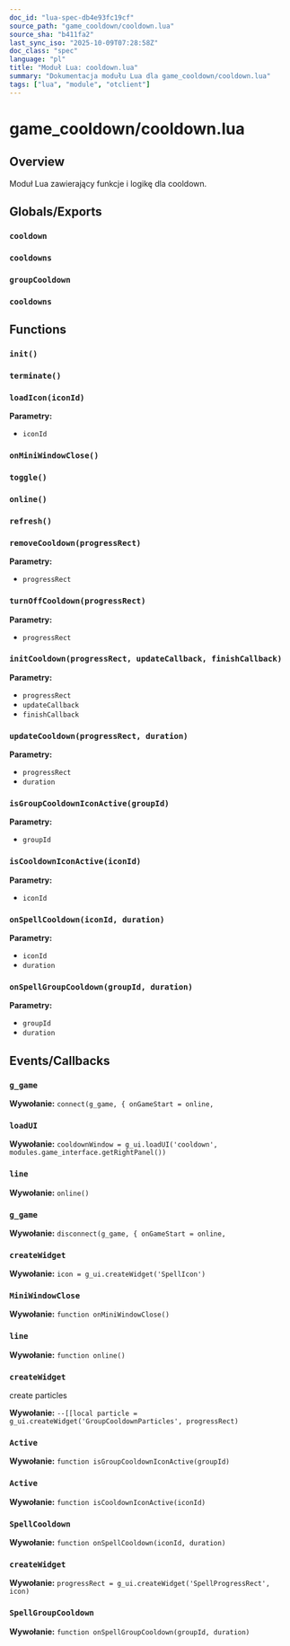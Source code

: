 ```yaml
---
doc_id: "lua-spec-db4e93fc19cf"
source_path: "game_cooldown/cooldown.lua"
source_sha: "b411fa2"
last_sync_iso: "2025-10-09T07:28:58Z"
doc_class: "spec"
language: "pl"
title: "Moduł Lua: cooldown.lua"
summary: "Dokumentacja modułu Lua dla game_cooldown/cooldown.lua"
tags: ["lua", "module", "otclient"]
---
```


# game_cooldown/cooldown.lua

## Overview

Moduł Lua zawierający funkcje i logikę dla cooldown.

## Globals/Exports

### `cooldown`

### `cooldowns`

### `groupCooldown`

### `cooldowns`

## Functions

### `init()`

### `terminate()`

### `loadIcon(iconId)`

**Parametry:**

- `iconId`

### `onMiniWindowClose()`

### `toggle()`

### `online()`

### `refresh()`

### `removeCooldown(progressRect)`

**Parametry:**

- `progressRect`

### `turnOffCooldown(progressRect)`

**Parametry:**

- `progressRect`

### `initCooldown(progressRect, updateCallback, finishCallback)`

**Parametry:**

- `progressRect`
- `updateCallback`
- `finishCallback`

### `updateCooldown(progressRect, duration)`

**Parametry:**

- `progressRect`
- `duration`

### `isGroupCooldownIconActive(groupId)`

**Parametry:**

- `groupId`

### `isCooldownIconActive(iconId)`

**Parametry:**

- `iconId`

### `onSpellCooldown(iconId, duration)`

**Parametry:**

- `iconId`
- `duration`

### `onSpellGroupCooldown(groupId, duration)`

**Parametry:**

- `groupId`
- `duration`

## Events/Callbacks

### `g_game`

**Wywołanie:** `connect(g_game, { onGameStart = online,`

### `loadUI`

**Wywołanie:** `cooldownWindow = g_ui.loadUI('cooldown', modules.game_interface.getRightPanel())`

### `line`

**Wywołanie:** `online()`

### `g_game`

**Wywołanie:** `disconnect(g_game, { onGameStart = online,`

### `createWidget`

**Wywołanie:** `icon = g_ui.createWidget('SpellIcon')`

### `MiniWindowClose`

**Wywołanie:** `function onMiniWindowClose()`

### `line`

**Wywołanie:** `function online()`

### `createWidget`

create particles

**Wywołanie:** `--[[local particle = g_ui.createWidget('GroupCooldownParticles', progressRect)`

### `Active`

**Wywołanie:** `function isGroupCooldownIconActive(groupId)`

### `Active`

**Wywołanie:** `function isCooldownIconActive(iconId)`

### `SpellCooldown`

**Wywołanie:** `function onSpellCooldown(iconId, duration)`

### `createWidget`

**Wywołanie:** `progressRect = g_ui.createWidget('SpellProgressRect', icon)`

### `SpellGroupCooldown`

**Wywołanie:** `function onSpellGroupCooldown(groupId, duration)`

